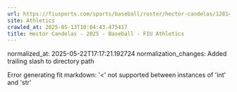 ```yaml
---
url: https://fiusports.com/sports/baseball/roster/hector-candelas/12814/
site: Athletics
crawled_at: 2025-05-13T10:04:43.475417
title: Hector Candelas - 2025 - Baseball - FIU Athletics
---
```

normalized_at: 2025-05-22T17:17:21.192724
normalization_changes: Added trailing slash to directory path

Error generating fit markdown: '<' not supported between instances of 'int' and 'str'